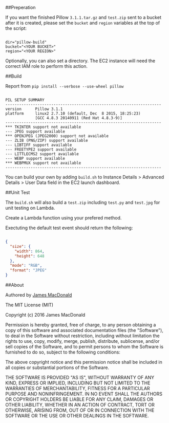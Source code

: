 ##Preperation

If you want the finished Pillow `3.1.1.tar.gz` and `test.zip` sent to a bucket after it is created, please set the `bucket` and `region` variables at the top of the script:

```

dir="pillow-build"
bucket="<YOUR BUCKET>"
region="<YOUR REGION>"

```
Optionally, you can also set a directory.
The EC2 instance will need the correct IAM role to perform this action.


##Build

Report from `pip install --verbose --use-wheel pillow`

```

PIL SETUP SUMMARY
--------------------------------------------------------------------
version      Pillow 3.1.1
platform     linux2 2.7.10 (default, Dec  8 2015, 18:25:23)
             [GCC 4.8.3 20140911 (Red Hat 4.8.3-9)]
--------------------------------------------------------------------
*** TKINTER support not available
--- JPEG support available
*** OPENJPEG (JPEG2000) support not available
--- ZLIB (PNG/ZIP) support available
--- LIBTIFF support available
--- FREETYPE2 support available
--- LITTLECMS2 support available
--- WEBP support available
*** WEBPMUX support not available
--------------------------------------------------------------------

```

You can build your own by adding `build.sh` to Instance Details > Advanced Details > User Data field in the EC2 launch dashboard.

##Unit Test

The `build.sh` will also build a `test.zip` including `test.py` and `test.jpg` for unit testing on Lambda.

Create a Lambda function using your prefered method.

Exectuting the default test event should return the following:

```json

{
  "size": {
    "width": 864,
    "height": 648
  },
  "mode": "RGB",
  "format": "JPEG"
}

```

##About

Authored by [James MacDonald](https://github.com/jDmacD)

The MIT License (MIT)

Copyright (c) 2016 James MacDonald

Permission is hereby granted, free of charge, to any person obtaining a copy
of this software and associated documentation files (the "Software"), to deal
in the Software without restriction, including without limitation the rights
to use, copy, modify, merge, publish, distribute, sublicense, and/or sell
copies of the Software, and to permit persons to whom the Software is
furnished to do so, subject to the following conditions:

The above copyright notice and this permission notice shall be included in all
copies or substantial portions of the Software.

THE SOFTWARE IS PROVIDED "AS IS", WITHOUT WARRANTY OF ANY KIND, EXPRESS OR
IMPLIED, INCLUDING BUT NOT LIMITED TO THE WARRANTIES OF MERCHANTABILITY,
FITNESS FOR A PARTICULAR PURPOSE AND NONINFRINGEMENT. IN NO EVENT SHALL THE
AUTHORS OR COPYRIGHT HOLDERS BE LIABLE FOR ANY CLAIM, DAMAGES OR OTHER
LIABILITY, WHETHER IN AN ACTION OF CONTRACT, TORT OR OTHERWISE, ARISING FROM,
OUT OF OR IN CONNECTION WITH THE SOFTWARE OR THE USE OR OTHER DEALINGS IN THE
SOFTWARE.
